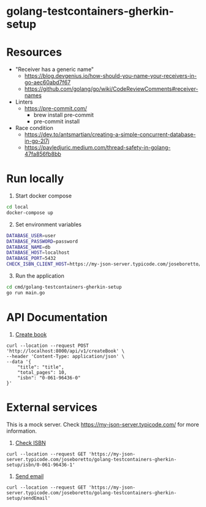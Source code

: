 # golang-testcontainers-gherkin-setup

# Resources

- "Receiver has a generic name"
    - https://blog.devgenius.io/how-should-you-name-your-receivers-in-go-aec60abd7f67
    - https://github.com/golang/go/wiki/CodeReviewComments#receiver-names
- Linters
    - https://pre-commit.com/
        - brew install pre-commit
        - pre-commit install
- Race condition
    - https://dev.to/antsmartian/creating-a-simple-concurrent-database-in-go-2l7j
    - https://pavledjuric.medium.com/thread-safety-in-golang-47fa856fb8bb

# Run locally

1. Start docker compose

```bash
cd local
docker-compose up
```

2. Set environment variables

```bash
DATABASE_USER=user
DATABASE_PASSWORD=password
DATABASE_NAME=db
DATABASE_HOST=localhost
DATABASE_PORT=5432
CHECK_ISBN_CLIENT_HOST=https://my-json-server.typicode.com/joseboretto/golang-testcontainers-gherkin-setup
```

3. Run the application

```bash
cd cmd/golang-testcontainers-gherkin-setup
go run main.go
```

# API Documentation
1. [Create book](#create-book)
```shell
curl --location --request POST 'http://localhost:8000/api/v1/createBook' \
--header 'Content-Type: application/json' \
--data '{
    "title": "title",
    "total_pages": 10,
    "isbn": "0-061-96436-0"
}'
```

# External services
This is a mock server. Check https://my-json-server.typicode.com/ for more information.

1. [Check ISBN](#check-isbn)
```shell
curl --location --request GET 'https://my-json-server.typicode.com/joseboretto/golang-testcontainers-gherkin-setup/isbn/0-061-96436-1'
```

1. [Send email](#send-email)
```shell
curl --location --request GET 'https://my-json-server.typicode.com/joseboretto/golang-testcontainers-gherkin-setup/sendEmail'
```

